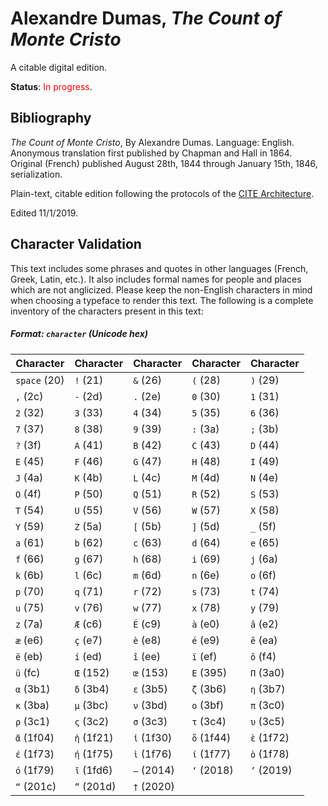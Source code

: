 # Alexandre Dumas, *The Count of Monte Cristo*

A citable digital edition.

**Status**: <span style="color: red;">In progress</span>.

## Bibliography

*The Count of Monte Cristo*, By Alexandre Dumas. Language: English. Anonymous translation first published by Chapman and Hall in 1864. Original (French) published August 28th, 1844 through January 15th, 1846, serialization.

Plain-text, citable edition following the protocols of the [CITE Architecture](http://cite-architecture.org).

Edited 11/1/2019.


## Character Validation

This text includes some phrases and quotes in other languages (French, Greek, Latin, etc.). It also includes formal names for people and places which are not anglicized. Please keep the non-English characters in mind when choosing a typeface to render this text. The following is a complete inventory of the characters present in this text:


##### Format: `character` (Unicode hex)


| Character | Character | Character | Character | Character |
|-----------|-----------|-----------|-----------|-----------|
| `space` (20) | `!` (21) | `&` (26) | `(` (28) | `)` (29) |
| `,` (2c) | `-` (2d) | `.` (2e) | `0` (30) | `1` (31) |
| `2` (32) | `3` (33) | `4` (34) | `5` (35) | `6` (36) |
| `7` (37) | `8` (38) | `9` (39) | `:` (3a) | `;` (3b) |
| `?` (3f) | `A` (41) | `B` (42) | `C` (43) | `D` (44) |
| `E` (45) | `F` (46) | `G` (47) | `H` (48) | `I` (49) |
| `J` (4a) | `K` (4b) | `L` (4c) | `M` (4d) | `N` (4e) |
| `O` (4f) | `P` (50) | `Q` (51) | `R` (52) | `S` (53) |
| `T` (54) | `U` (55) | `V` (56) | `W` (57) | `X` (58) |
| `Y` (59) | `Z` (5a) | `[` (5b) | `]` (5d) | `_` (5f) |
| `a` (61) | `b` (62) | `c` (63) | `d` (64) | `e` (65) |
| `f` (66) | `g` (67) | `h` (68) | `i` (69) | `j` (6a) |
| `k` (6b) | `l` (6c) | `m` (6d) | `n` (6e) | `o` (6f) |
| `p` (70) | `q` (71) | `r` (72) | `s` (73) | `t` (74) |
| `u` (75) | `v` (76) | `w` (77) | `x` (78) | `y` (79) |
| `z` (7a) | `Æ` (c6) | `É` (c9) | `à` (e0) | `â` (e2) |
| `æ` (e6) | `ç` (e7) | `è` (e8) | `é` (e9) | `ê` (ea) |
| `ë` (eb) | `í` (ed) | `î` (ee) | `ï` (ef) | `ô` (f4) |
| `ü` (fc) | `Œ` (152) | `œ` (153) | `Ε` (395) | `Π` (3a0) |
| `α` (3b1) | `δ` (3b4) | `ε` (3b5) | `ζ` (3b6) | `η` (3b7) |
| `κ` (3ba) | `μ` (3bc) | `ν` (3bd) | `ο` (3bf) | `π` (3c0) |
| `ρ` (3c1) | `ς` (3c2) | `σ` (3c3) | `τ` (3c4) | `υ` (3c5) |
| `ἄ` (1f04) | `ἡ` (1f21) | `ἰ` (1f30) | `ὄ` (1f44) | `ὲ` (1f72) |
| `έ` (1f73) | `ή` (1f75) | `ὶ` (1f76) | `ί` (1f77) | `ὸ` (1f78) |
| `ό` (1f79) | `ῖ` (1fd6) | `—` (2014) | `‘` (2018) | `’` (2019) |
| `“` (201c) | `”` (201d) | `†` (2020) |
